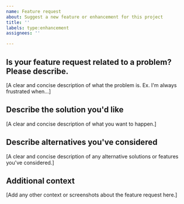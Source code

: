 ```yaml
---
name: Feature request
about: Suggest a new feature or enhancement for this project
title: ''
labels: type:enhancement
assignees: ''

---
```


## Is your feature request related to a problem? Please describe.

[A clear and concise description of what the problem is. Ex. I'm always frustrated when...]

## Describe the solution you'd like

[A clear and concise description of what you want to happen.]

## Describe alternatives you've considered

[A clear and concise description of any alternative solutions or features you've considered.]

## Additional context

[Add any other context or screenshots about the feature request here.]

